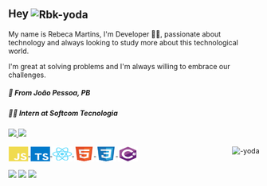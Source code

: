 ## **Hey** <img align="center" alt="Rbk-yoda" height="60" width="80" src="https://media.tenor.com/images/5921a2d48c5bd58023e4432fbb85d88c/tenor.gif">

My name is Rebeca Martins, I'm Developer 👩‍💻, passionate about technology and always looking to study more about this technological world. 

I'm great at solving problems and I'm always willing to embrace our challenges.



##### 📍 From João Pessoa, PB
##### 👩‍💻 Intern at Softcom Tecnologia

<div>
  <a href="https://github.com/mtrebecca">
  <img height="180em" src="https://github-readme-stats.vercel.app/api?username=mtrebecca&show_icons=true&theme=dracula&include_all_commits=true&count_private=true"/>
  <img height="180em" src="https://github-readme-stats.vercel.app/api/top-langs/?username=mtrebecca&layout=compact&langs_count=8&theme=dracula"/>
<div>
<div style="display: inline_block"><br>
  <img align="center" alt="-Js" height="30" width="40" src="https://raw.githubusercontent.com/devicons/devicon/master/icons/javascript/javascript-plain.svg">
  <img align="center" alt="-Ts" height="30" width="40" src="https://raw.githubusercontent.com/devicons/devicon/master/icons/typescript/typescript-plain.svg">
  <img align="center" alt="-React" height="30" width="40" src="https://raw.githubusercontent.com/devicons/devicon/master/icons/react/react-original.svg">
  <img align="center" alt="-HTML" height="30" width="40" src="https://raw.githubusercontent.com/devicons/devicon/master/icons/html5/html5-original.svg">
  <img align="center" alt="-CSS" height="30" width="40" src="https://raw.githubusercontent.com/devicons/devicon/master/icons/css3/css3-original.svg">
  <img align="center" alt="-Csharp" height="30" width="40" src="https://raw.githubusercontent.com/devicons/devicon/master/icons/csharp/csharp-original.svg">
  <img align="right" alt="-yoda" src="https://cdn.discordapp.com/attachments/795358919417397249/825430589581688872/hi.gif">
</div>







<br/>

<div>
<a href = "mailto: mtrebeccamartins@gmail.com"><img src="https://img.shields.io/badge/-Gmail-%23EA4335?style=for-the-badge&logo=gmail&logoColor=white" target="_blank"></a>
<a href="https://www.linkedin.com/in/rebecca-martins-silva9" target="_blank"><img src="https://img.shields.io/badge/-LinkedIn-%230077B5?style=for-the-badge&logo=linkedin&logoColor=white" target="_blank"></a>
<a href="https://instagram.com/mtrebecca" target="_blank"><img src="https://img.shields.io/badge/-Instagram-%23E4405F?style=for-the-badge&logo=instagram&logoColor=white" target="_blank"></a>
</div>
